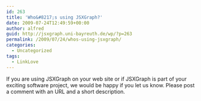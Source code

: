 ```yaml
---
id: 263
title: 'Who&#8217;s using JSXGraph?'
date: 2009-07-24T12:49:59+00:00
author: alfred
guid: http://jsxgraph.uni-bayreuth.de/wp/?p=263
permalink: /2009/07/24/whos-using-jsxgraph/
categories:
  - Uncategorized
tags:
  - LinkLove
---
```

If you are using JSXGraph on your web site or if JSXGraph is part of your exciting software project, we would be happy if you let us know. Please post a comment with an URL and a short description.